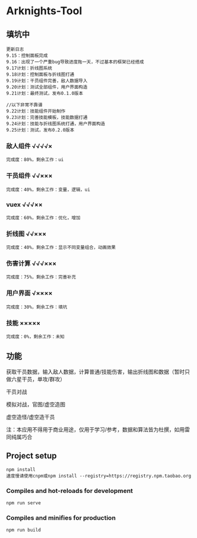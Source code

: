 # Arknights-Tool

## 填坑中
```
更新日志
9.15：控制面板完成
9.16：出现了一个严重bug导致进度拖一天，不过基本的框架已经搭成
9.17计划：折线图系统
9.18计划：控制面板与折线图打通
9.19计划：干员组件完善，敌人数据导入
9.20计划：测试全部组件，用户界面构造
9.21计划：最终测试，发布0.1.0版本

//以下非常不靠谱
9.22计划：技能组件开始制作
9.23计划：完善技能模板，技能数据打通
9.24计划：技能与折线图系统打通，用户界面构造
9.25计划：测试，发布0.2.0版本
```

### 敌人组件 √√√√×
```
完成度：80%，剩余工作：ui
```

### 干员组件 √√×××
```
完成度：40%，剩余工作：变量，逻辑，ui
```

### vuex √√√××
```
完成度：60%，剩余工作：优化，增加
```

### 折线图 √√×××
```
完成度：40%，剩余工作：显示不同变量组合，动画效果
```

### 伤害计算 √√√×××
```
完成度：75%，剩余工作：完善补充
```

### 用户界面 √××××
```
完成度：30%，剩余工作：填坑
```

### 技能 ×××××
```
完成度：0%，剩余工作：未知
```

## 功能

获取干员数据，输入敌人数据，计算普通/技能伤害，输出折线图和数据（暂时只做六星干员，单攻/群攻）

干员对战

模拟对战，官图/虚空造图

虚空造怪/虚空造干员

注：本应用不得用于商业用途，仅用于学习/参考，数据和算法皆为杜撰，如用雷同纯属巧合

## Project setup
```
npm install 
速度慢请使用cnpm或npm install --registry=https://registry.npm.taobao.org
```

### Compiles and hot-reloads for development
```
npm run serve
```

### Compiles and minifies for production
```
npm run build
```
